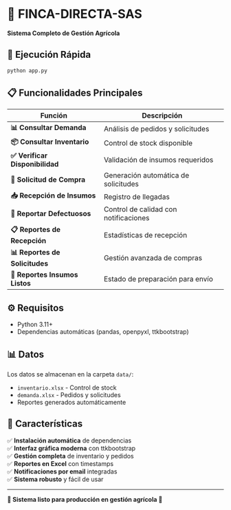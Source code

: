 # 🌾 FINCA-DIRECTA-SAS
**Sistema Completo de Gestión Agrícola**

## 🚀 Ejecución Rápida

```bash
python app.py
```

## 📋 Funcionalidades Principales

| Función | Descripción |
|---------|-------------|
| **📊 Consultar Demanda** | Análisis de pedidos y solicitudes |
| **📦 Consultar Inventario** | Control de stock disponible |
| **✅ Verificar Disponibilidad** | Validación de insumos requeridos |
| **🛒 Solicitud de Compra** | Generación automática de solicitudes |
| **📥 Recepción de Insumos** | Registro de llegadas |
| **🚨 Reportar Defectuosos** | Control de calidad con notificaciones |
| **📋 Reportes de Recepción** | Estadísticas de recepción |
| **📊 Reportes de Solicitudes** | Gestión avanzada de compras |
| **🚚 Reportes Insumos Listos** | Estado de preparación para envío |

## ⚙️ Requisitos

- Python 3.11+
- Dependencias automáticas (pandas, openpyxl, ttkbootstrap)

## 📊 Datos

Los datos se almacenan en la carpeta `data/`:
- `inventario.xlsx` - Control de stock
- `demanda.xlsx` - Pedidos y solicitudes
- Reportes generados automáticamente

## 🎯 Características

✅ **Instalación automática** de dependencias  
✅ **Interfaz gráfica moderna** con ttkbootstrap  
✅ **Gestión completa** de inventario y pedidos  
✅ **Reportes en Excel** con timestamps  
✅ **Notificaciones por email** integradas  
✅ **Sistema robusto** y fácil de usar  

---

**🌾 Sistema listo para producción en gestión agrícola 🌾**
